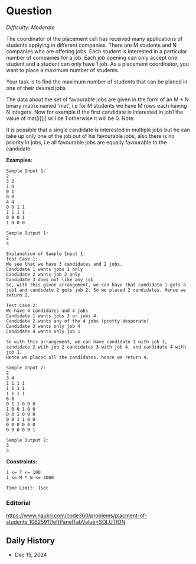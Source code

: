 # Question 

_Difficulty: Moderate_

The coordinator of the placement cell has received many applications of students applying in different companies. There are M students and N companies who are offering jobs. Each student is interested in a particular number of companies for a job. Each job opening can only accept one student and a student can only have 1 job. As a placement coordinator, you want to place a maximum number of students.

Your task is to find the maximum number of students that can be placed in one of their desired jobs

The data about the set of favourable jobs are given in the form of an M * N binary matrix named ‘mat’, i.e for M students we have M rows each having N integers. Now for example if the first candidate is interested in job1 the value of mat[i][j] will be 1 otherwise it will be 0.
Note:

It is possible that a single candidate is interested in multiple jobs but he can take up only one of the job out of his favourable jobs, also there is no priority in jobs, i.e all favourable jobs are equally favourable to the candidate

**Examples:**
```
Sample Input 1:
2
3 2
1 0
0 1
0 0
4 4
0 0 1 1
1 1 1 1
0 0 0 1
1 0 0 0

Sample Output 1:
2
4

Explanation of Sample Input 1:
Test Case 1: 
We see that we have 3 candidates and 2 jobs. 
Candidate 1 wants jobs 1 only
Candidate 2 wants job 2 only
Candidate 3 does not like any job
So, with this given arrangement, we can have that candidate 1 gets a job1 and candidate 2 gets job 2. So we placed 2 candidates. Hence we return 2.

Test Case 2:
We have 4 candidates and 4 jobs
Candidate 1 wants jobs 3 or jobs 4.
Candidate 2 wants any of the 4 jobs (pretty desperate)
Candidate 3 wants only job 4 
Candidate 4 wants only job 1

So with this arrangement, we can have candidate 1 with job 3, candidate 2 with job 2 candidates 3 with job 4, and candidate 4 with job 1.
Hence we placed all the candidates, hence we return 4.

Sample Input 2:
2 
3 4
1 1 1 1
1 1 1 1
1 1 1 1
6 6
0 1 1 0 0 0
1 0 0 1 0 0
0 0 1 0 0 0
0 0 1 1 0 0
0 0 0 0 0 0
0 0 0 0 0 1

Sample Output 2:
3
5
```

**Constraints:**
```
1 <= T <= 100
1 <= M * N <= 3000

Time Limit: 1sec
```

### Editorial
https://www.naukri.com/code360/problems/placment-of-students_1062591?leftPanelTabValue=SOLUTION

## Daily History
- Dec 15, 2024
